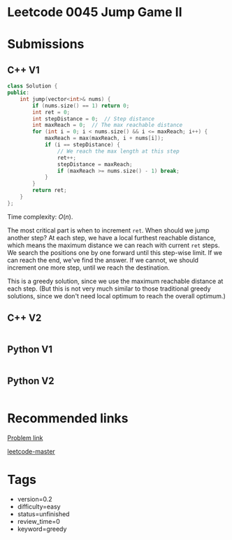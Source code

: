 # Leetcode 0045 Jump Game II

# Submissions

## C++ V1

```C++
class Solution {
public:
    int jump(vector<int>& nums) {
        if (nums.size() == 1) return 0;
        int ret = 0;
        int stepDistance = 0;  // Step distance
        int maxReach = 0;  // The max reachable distance
        for (int i = 0; i < nums.size() && i <= maxReach; i++) {
            maxReach = max(maxReach, i + nums[i]);
            if (i == stepDistance) {
                // We reach the max length at this step
                ret++;
                stepDistance = maxReach;
                if (maxReach >= nums.size() - 1) break;
            }
        }
        return ret;
    }
};
```

Time complexity: $O(n)$.

The most critical part is when to increment `ret`. When should we jump another step? At each step, we have a local furthest reachable distance, which means the maximum distance we can reach with current `ret` steps. We search the positions one by one forward until this step-wise limit. If we can reach the end, we've find the answer. If we cannot, we should increment one more step, until we reach the destination.

This is a greedy solution, since we use the maximum reachable distance at each step. (But this is not very much similar to those traditional greedy solutions, since we don't need local optimum to reach the overall optimum.)


## C++ V2

```C++
```



## Python V1

```python
```



## Python V2

```python

```


# Recommended links

[Problem link](https://leetcode.com/problems/jump-game-ii/description/)

[leetcode-master](https://github.com/youngyangyang04/leetcode-master/blob/master/problems/0045.%E8%B7%B3%E8%B7%83%E6%B8%B8%E6%88%8FII.md)


# Tags

- version=0.2
- difficulty=easy
- status=unfinished
- review_time=0
- keyword=greedy